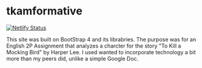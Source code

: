 # tkamformative

[![Netlify Status](https://api.netlify.com/api/v1/badges/6681ca1d-c92f-4c19-9d75-5d93796f44a1/deploy-status)](https://app.netlify.com/sites/tkambrianvu/deploys)

This site was built on BootStrap 4 and its librabries. The purpose was for an English 2P Assignment that analyzes a charcter for the story "To Kill a Mocking Bird" by Harper Lee. I used wanted to incorporate technology a bit more than my peers did, unlike a simple Google Doc.

